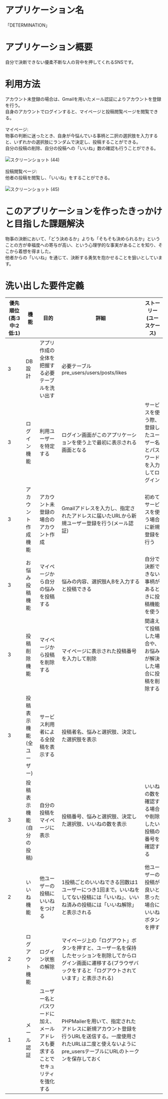 # アプリケーション名
「DETERMINATION」

# アプリケーション概要
自分で決断できない優柔不断な人の背中を押してくれるSNSです。

# 利用方法
アカウント未登録の場合は、Gmailを用いたメール認証によりアカウントを登録を行う。<br>
自身のアカウントでログインすると、マイページと投稿閲覧ページを閲覧できる。<br>
<br>
マイページ:<br>
物事の判断に迷ったとき、自身が今悩んでいる事柄と二択の選択肢を入力すると、いずれかの選択肢にランダムで決定し、投稿することができる。<br>
自分の投稿の削除、自分の投稿への「いいね」数の確認も行うことができる。<br>
<br>
![スクリーンショット (44)](https://user-images.githubusercontent.com/89728838/163028146-9a00b430-97bd-4869-9751-d5382379e115.png)<br>
<br>
投稿閲覧ページ:<br>
他者の投稿を閲覧し、「いいね」をすることができる。<br>
<br>
![スクリーンショット (45)](https://user-images.githubusercontent.com/89728838/163028362-0d3906a9-08be-4fd6-af1c-b98e946dffc0.png)<br>

# このアプリケーションを作ったきっかけと目指した課題解決
物事の決断において、「どう決めるか」よりも「そもそも決められるか」ということの方が幸福度への寄与が高い、という心理学的な事実があることを知り、そこから着想を得ました。<br>
他者からの「いいね」を通じて、決断する勇気を抱かせることを狙いとしています。

# 洗い出した要件定義
優先順位(高:3 中:2 低:1) | 機能 | 目的 | 詳細 | ストーリー(ユースケース)
-|-|-|-|-
3 | DB設計 | アプリ作成の全体を把握する必要テーブルを洗い出す | 必要テーブル pre_users/users/posts/likes | 
3 | ログイン機能 | 利用ユーザーを特定する | ログイン画面がこのアプリケーションを使う上で最初に表示される画面となる | サービスを使う際、登録したユーザー名とパスワードを入力してログイン
3 | アカウント作成機能 | アカウント未登録の場合のアカウント作成 |  Gmailアドレスを入力し、指定されたアドレスに届いたURLから新規ユーザー登録を行う(メール認証) | 初めてサービスを使う場合に新規登録を行う
3 | お悩み投稿機能 | マイページから自分の悩みを投稿する | 悩みの内容、選択肢A,Bを入力すると投稿できる | 自分で決断できない事柄があるときに投稿機能を使う 
3 | 投稿削除機能 | マイページから投稿を削除する | マイページに表示された投稿番号を入力して削除 | 間違えて投稿した場合や、お悩みが解決した場合に投稿を削除する
3 | 投稿表示機能(全ユーザー) | サービス利用者による全投稿を表示する | 投稿者名、悩みと選択肢、決定した選択肢を表示 |
3 | 投稿表示機能(自分の投稿) | 自分の投稿をマイページに表示 | 投稿番号、悩みと選択肢、決定した選択肢、いいねの数を表示 | いいねの数を確認する場合や削除したい投稿の番号を確認する
2 | いいね機能 | 他ユーザーの投稿にいいねをつける | 1投稿ごとのいいねできる回数は1ユーザーにつき1回まで。いいねをしてない投稿には「いいね」、いいね済みの投稿には「いいね解除」と表示される | 他ユーザーの投稿が良いと思った場合にいいねボタンを押す
2 | ログアウト機能 | ログイン状態の解除 | マイページ上の「ログアウト」ボタンを押すと、ユーザー名を保持したセッションを削除してからログイン画面に遷移する(ブラウザバックをすると「ログアウトされています」と表示される) | 
1 | メール認証 | ユーザー名とパスワードに加え、メールアドレスも要求することでセキュリティを強化する | PHPMailerを用いて、指定されたアドレスに新規アカウント登録を行うURLを送信する。一度使用されたURLは二度と使えないようにpre_usersテーブルにURLのトークンを保存しておく | 
